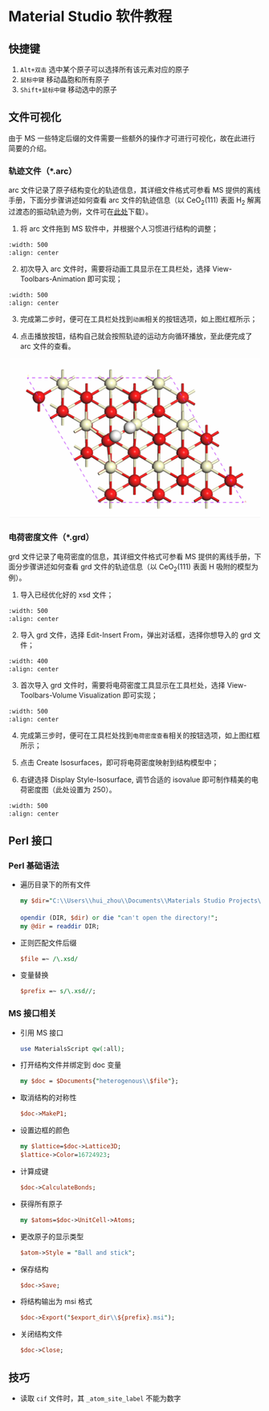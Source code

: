# Material Studio 软件教程

## 快捷键

1. `Alt+双击` 选中某个原子可以选择所有该元素对应的原子
2. `鼠标中键` 移动晶胞和所有原子
3. `Shift+鼠标中键` 移动选中的原子

## 文件可视化

由于 MS 一些特定后缀的文件需要一些额外的操作才可进行可视化，故在此进行简要的介绍。

### 轨迹文件（\*.arc）

arc 文件记录了原子结构变化的轨迹信息，其详细文件格式可参看 MS 提供的离线手册，下面分步骤讲述如何查看 arc 文件的轨迹信息（以 CeO$_2$(111) 表面 H$_2$ 解离过渡态的振动轨迹为例，文件可在<a href="freq12.arc" target="_blank">此处</a>下载）。

1. 将 arc 文件拖到 MS 软件中，并根据个人习惯进行结构的调整；

```{image} freq1.png
:width: 500
:align: center
```

2. 初次导入 arc 文件时，需要将动画工具显示在工具栏处，选择 View-Toolbars-Animation 即可实现；

```{image} freq2.png
:width: 500
:align: center
```

3. 完成第二步时，便可在工具栏处找到`动画`相关的按钮选项，如上图红框所示；

4. 点击播放按钮，结构自己就会按照轨迹的运动方向循环播放，至此便完成了 arc 文件的查看。

<div align=center><img width=500 src="../_static/freq3.gif"></div>

### 电荷密度文件（\*.grd）

grd 文件记录了电荷密度的信息，其详细文件格式可参看 MS 提供的离线手册，下面分步骤讲述如何查看 grd 文件的轨迹信息（以 CeO$_2$(111) 表面 H 吸附的模型为例）。

1. 导入已经优化好的 xsd 文件；

```{image} grd1.png
:width: 500
:align: center
```

2. 导入 grd 文件，选择 Edit-Insert From，弹出对话框，选择你想导入的 grd 文件；

```{image} grd2.png
:width: 400
:align: center
```

3. 首次导入 grd 文件时，需要将电荷密度工具显示在工具栏处，选择 View-Toolbars-Volume Visualization 即可实现；

```{image} grd3.png
:width: 500
:align: center
```

4. 完成第三步时，便可在工具栏处找到`电荷密度查看`相关的按钮选项，如上图红框所示；

5. 点击 Create Isosurfaces，即可将电荷密度映射到结构模型中；

6. 右键选择 Display Style-Isosurface, 调节合适的 isovalue 即可制作精美的电荷密度图（此处设置为 250）。

```{image} grd4.png
:width: 500
:align: center
```

## Perl 接口

### Perl 基础语法

- 遍历目录下的所有文件

  ```perl
  my $dir="C:\\Users\\hui_zhou\\Documents\\Materials Studio Projects\\Default\\Documents\\catalysts";

  opendir (DIR, $dir) or die "can't open the directory!";
  my @dir = readdir DIR;
  ```

- 正则匹配文件后缀

  ```perl
  $file =~ /\.xsd/
  ```

- 变量替换
  ```perl
  $prefix =~ s/\.xsd//;
  ```

### MS 接口相关

- 引用 MS 接口

  ```perl
  use MaterialsScript qw(:all);
  ```

- 打开结构文件并绑定到 doc 变量

  ```perl
  my $doc = $Documents{"heterogenous\\$file"};
  ```

- 取消结构的对称性

  ```perl
  $doc->MakeP1;
  ```

- 设置边框的颜色

  ```perl
  my $lattice=$doc->Lattice3D;
  $lattice->Color=16724923;
  ```

- 计算成键

  ```perl
  $doc->CalculateBonds;
  ```

- 获得所有原子

  ```perl
  my $atoms=$doc->UnitCell->Atoms;
  ```

- 更改原子的显示类型

  ```perl
  $atom->Style = "Ball and stick";
  ```

- 保存结构

  ```perl
  $doc->Save;
  ```

- 将结构输出为 msi 格式

  ```perl
  $doc->Export("$export_dir\\${prefix}.msi");
  ```

- 关闭结构文件

  ```perl
  $doc->Close;
  ```

## 技巧

- 读取 `cif` 文件时，其 `_atom_site_label` 不能为数字
